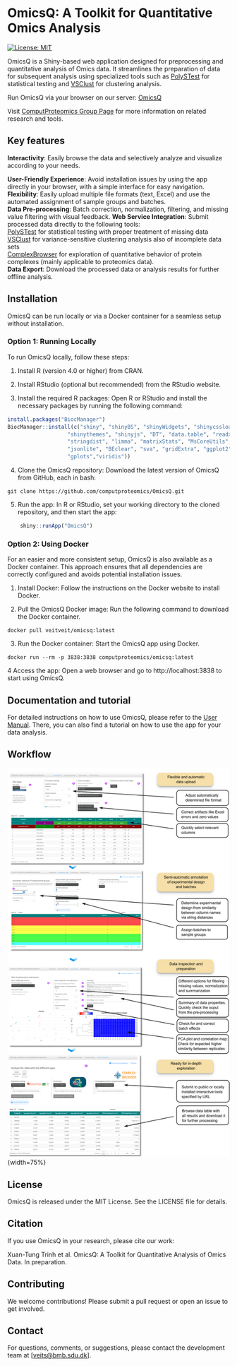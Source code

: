 # OmicsQ: A Toolkit for Quantitative Omics Analysis

[![License: MIT](https://img.shields.io/badge/License-MIT-blue.svg)](https://opensource.org/licenses/MIT)

OmicsQ is a Shiny-based web application designed for preprocessing and quantitative analysis of Omics data. 
It streamlines the preparation of data for subsequent analysis using specialized tools such as 
[PolySTest](https://computproteomics.bmb.sdu.dk/app_direct/PolySTest/) for statistical testing and
[VSClust](https://computproteomics.bmb.sdu.dk/app_direct/VSClust/) for clustering analysis. 

Run OmicsQ via your browser on our server: [OmicsQ](https://computproteomics.bmb.sdu.dk/app_direct/OmicsQ/)

Visit [ComputProteomics Group Page](https://computproteomics.bmb.sdu.dk/) for more information on related research and tools.

## Key features

**Interactivity**: Easily browse the data and selectively analyze and visualize according to your needs.   
 
**User-Friendly Experience**: Avoid installation issues by using the app directly in your browser, 
with a simple interface for easy navigation.  
**Flexibility**: Easily upload multiple file formats (text, Excel) and use the automated assignment of sample groups and 
batches.  
**Data Pre-processing**: Batch correction, normalization, filtering, and missing value filtering with visual feedback.
**Web Service Integration**: Submit processed data directly to the following 
tools:  
[PolySTest](https://computproteomics.bmb.sdu.dk/app_direct/PolySTest/) for statistical testing with proper treatment of missing data  
[VSClust](https://computproteomics.bmb.sdu.dk/app_direct/VSClust/) for variance-sensitive clustering analysis also of incomplete data sets  
[ComplexBrowser](https://computproteomics.bmb.sdu.dk/app_direct/ComplexBrowser/) for exploration of quantitative behavior of protein complexes (mainly applicable to proteomics data).  
**Data Export**: Download the processed data or analysis results for further offline analysis.


## Installation

OmicsQ can be run locally or via a Docker container for a seamless setup without installation.

### Option 1: Running Locally

To run OmicsQ locally, follow these steps:

1. Install R (version 4.0 or higher) from CRAN.

2. Install RStudio (optional but recommended) from the RStudio website.

3. Install the required R packages: Open R or RStudio and install the necessary packages by running the following command:

```r
install.packages("BiocManager")
BiocManager::install(c("shiny", "shinyBS", "shinyWidgets", "shinycssloaders", 
                   "shinythemes", "shinyjs", "DT", "data.table", "readxl", 
                   "stringdist", "limma", "matrixStats", "MsCoreUtils", 
                   "jsonlite", "BEclear", "sva", "gridExtra", "ggplot2", 
                   "gplots","viridis"))
```

4. Clone the OmicsQ repository: Download the latest version of OmicsQ from GitHub, each in bash:
```
git clone https://github.com/computproteomics/OmicsQ.git
```

5. Run the app: In R or RStudio, set your working directory to the cloned repository, and then start the app:

```r
    shiny::runApp("OmicsQ")
```

### Option 2: Using Docker

For an easier and more consistent setup, OmicsQ is also available as a Docker container. This approach ensures that all 
dependencies are correctly configured and avoids potential installation issues.

1. Install Docker: Follow the instructions on the Docker website to install Docker.

2. Pull the OmicsQ Docker image: Run the following command to download the Docker container.
```
docker pull veitveit/omicsq:latest
```

3. Run the Docker container: Start the OmicsQ app using Docker.

```
docker run --rm -p 3838:3838 computproteomics/omicsq:latest
```

4 Access the app: Open a web browser and go to http://localhost:3838 to start using OmicsQ.

## Documentation and tutorial

For detailed instructions on how to use OmicsQ, please refer to the 
[User Manual](https://computproteomics.bmb.sdu.dk/app_direct/OmicsQ/tutorial/Tutorial.html). 
There, you can also find a tutorial on how to use the app for your data analysis.

## Workflow

![](www/OmicsQWorkflow.png){width=75%}

## License

OmicsQ is released under the MIT License. See the LICENSE file for details.

## Citation

If you use OmicsQ in your research, please cite our work:

Xuan-Tung Trinh et al. OmicsQ: A Toolkit for Quantitative Analysis of Omics Data. In preparation.

## Contributing

We welcome contributions! Please submit a pull request or open an issue to get involved.

## Contact

For questions, comments, or suggestions, please contact the development team at [veits@bmb.sdu.dk].